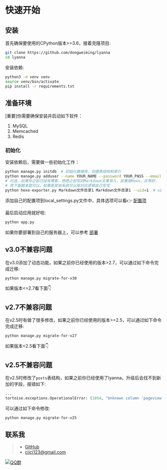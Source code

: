 # 快速开始

## 安装

首先确保要使用的CPython版本>=3.6，接着克隆项目:

```bash
git clone https://github.com/dongweiming/lyanna
cd lyanna
```

安装依赖:

```bash
python3 -m venv venv
source venv/bin/activate
pip install -r requirements.txt
```

## 准备环境

[重要]你需要确保安装并启动如下软件：

1. MySQL
2. Memcached
3. Redis

### 初始化

安装依赖后，需要做一些初始化工作：

```bash
python manage.py initdb  # 初始化数据库，创建表结构和索引
python manage.py adduser --name YOUR_NAME --password YOUR_PASS --email YOUR_EMAIL  # 创建可登录后台的管理员账号
# 可选，如果你之前已经有博客，想把之前写的Markdown文章导入，如果是Hexo，灰常好，
# 用下面脚本就可以，如果是其他系统可以按对应逻辑自己写写
python hexo-exporter.py Markdown文件目录1 Markdown文件目录1 --uid=1  # uid是上面创建的管理员账号ID
```

添加自己的配置项到local_settings.py文件中，具体选项可以看👉 [配置项](configuration.md)

最后启动应用就好啦:

```bash
python app.py
```

如果你要部署到自己的服务器上，可以参考 [部署](deploying.md)

## v3.0不兼容问题

在v3.0添加了动态功能，如果之前你已经使用的版本>2.7，可以通过如下命令完成迁移:

```bash
python manage.py migrate-for-v30
```

如果版本<=2.7看下面👇

## v2.7不兼容问题

在v2.5时有做了很多修改，如果之前你已经使用的版本>=2.5，可以通过如下命令完成迁移:

```bash
python manage.py migrate-for-v27
```

如果版本<2.5看下面👇

## v2.5不兼容问题

在v2.5时修改了`posts`表结构，如果之前你已经使用了lyanna，升级后会找不到新加的字段，报错如下:

```python
...
tortoise.exceptions.OperationalError: (1054, "Unknown column 'pageview' in 'field list'")
```

可以通过如下命令修改:

```bash
python manage.py migrate-for-v25
```

## 联系我

> - [GitHub](https://github.com/dongweiming "github")
> - [ciici123@gmail.com](mailto:ciici123@gmail.com)

[![QQ群](https://img.shields.io/badge/QQ%E7%BE%A4-522012167-yellowgreen.svg)](https://jq.qq.com/?_wv=1027&k=5RS89BW)
